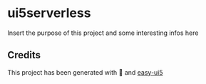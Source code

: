 # ui5serverless

Insert the purpose of this project and some interesting infos here

## Credits

This project has been generated with 💙 and [easy-ui5](https://github.com/SAP)
